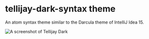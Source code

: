 # tellijay-dark-syntax theme

An atom syntax theme similar to the Darcula theme of IntelliJ Idea 15.

![A screenshot of Tellijay Dark](https://cloud.githubusercontent.com/assets/7283097/18229936/c2648112-728b-11e6-9640-6e108fa98dcc.png)

